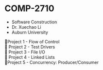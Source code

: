 # COMP-2710
- Software Construction<br />
- Dr. Xuechao Li<br />
- Auburn University

🔹Project 1 - Flow of Control<br />
🔸 Project 2 - Test Drivers<br />
🔺 Project 3 - File I/O<br />
🔺 Project 4 - Linked Lists<br />
🔹Project 5 - Concurrency: Producer/Consumer <br />
